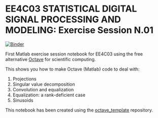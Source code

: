 # EE4C03 STATISTICAL DIGITAL SIGNAL PROCESSING AND MODELING: Exercise Session N.01

[![Binder](https://mybinder.org/badge_logo.svg)](https://mybinder.org/v2/gh/MCoutino/EE4C03_MatlabEx_Session_One/master?filepath=https%3A%2F%2Fgithub.com%2FMCoutino%2FEE4C03_MatlabEx_Session_One%2Fblob%2Fmaster%2Findex.ipynb)

First Matlab exercise session notebook for EE4C03 using the free alternative [Octave](https://www.gnu.org/software/octave/) for scientific computing.

This shows you how to make Octave (Matlab) code to deal with:
1. Projections
2. Singular value decomposition
3. Convolution and equalization
4. Equalization: a rank-deficient case
5. Sinusoids

This notebook has been created using the [octave_template](https://github.com/Calysto/octave_kernel) repository.
